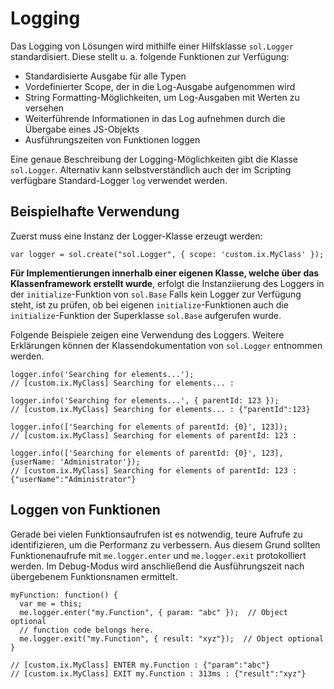 # Logging

Das Logging von Lösungen wird mithilfe einer Hilfsklasse `sol.Logger` standardisiert. Diese stellt u. a. folgende Funktionen zur Verfügung:

*   Standardisierte Ausgabe für alle Typen
*   Vordefinierter Scope, der in die Log-Ausgabe aufgenommen wird
*   String Formatting-Möglichkeiten, um Log-Ausgaben mit Werten zu versehen
*   Weiterführende Informationen in das Log aufnehmen durch die Übergabe eines JS-Objekts
*   Ausführungszeiten von Funktionen loggen

<span class="tag_important">Eine genaue Beschreibung der Logging-Möglichkeiten gibt die Klasse `sol.Logger`. Alternativ kann selbstverständlich auch der im Scripting verfügbare Standard-Logger `log` verwendet werden.</span>

## Beispielhafte Verwendung

Zuerst muss eine Instanz der Logger-Klasse erzeugt werden:

    var logger = sol.create("sol.Logger", { scope: 'custom.ix.MyClass' });

<span class="tag_important"><span
style='font-weight:bold'>Für Implementierungen innerhalb einer eigenen Klasse, welche über das Klassenframework erstellt wurde</span>, erfolgt die Instanziierung des Loggers in der `initialize`-Funktion von `sol.Base`  Falls kein Logger zur Verfügung steht, ist zu prüfen, ob bei eigenen `initialize`-Funktionen auch die `initialize`-Funktion der Superklasse `sol.Base` aufgerufen wurde.</span>

Folgende Beispiele zeigen eine Verwendung des Loggers. Weitere Erklärungen können der Klassendokumentation von `sol.Logger` entnommen werden.

    logger.info('Searching for elements...');
    // [custom.ix.MyClass] Searching for elements... :
    
    logger.info('Searching for elements...', { parentId: 123 });
    // [custom.ix.MyClass] Searching for elements... : {"parentId":123}
    
    logger.info(['Searching for elements of parentId: {0}', 123]);
    // [custom.ix.MyClass] Searching for elements of parentId: 123 :
    
    logger.info(['Searching for elements of parentId: {0}', 123], {userName: 'Administrator'});
    // [custom.ix.MyClass] Searching for elements of parentId: 123 : {"userName":"Administrator"}

## Loggen von Funktionen

<span class="tag_important">Gerade bei vielen Funktionsaufrufen ist es notwendig, teure Aufrufe zu identifizieren, um die Performanz zu verbessern. Aus diesem Grund sollten Funktionenaufrufe mit `me.logger.enter` und `me.logger.exit` protokolliert werden. Im Debug-Modus wird anschließend die Ausführungszeit nach übergebenem Funktionsnamen ermittelt.</span>

    myFunction: function() {
      var me = this;
      me.logger.enter("my.Function", { param: "abc" });  // Object optional
      // function code belongs here.
      me.logger.exit("my.Function", { result: "xyz"});  // Object optional
    }
    
    // [custom.ix.MyClass] ENTER my.Function : {"param":"abc"}
    // [custom.ix.MyClass] EXIT my.Function : 313ms : {"result":"xyz"}

